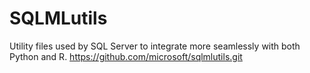 # SQLMLutils
Utility files used by SQL Server to integrate more seamlessly with both Python and R. https://github.com/microsoft/sqlmlutils.git
